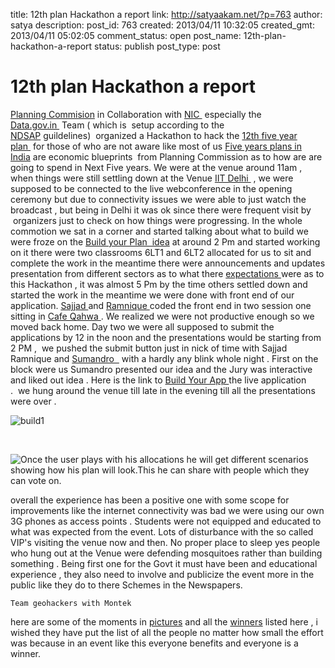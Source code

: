 title: 12th plan Hackathon a report
link: http://satyaakam.net/?p=763
author: satya
description: 
post_id: 763
created: 2013/04/11 10:32:05
created_gmt: 2013/04/11 05:02:05
comment_status: open
post_name: 12th-plan-hackathon-a-report
status: publish
post_type: post

# 12th plan Hackathon a report

[Planning Commision](http://planningcommission.nic.in/) in Collaboration with [NIC ](http://www.nic.in/) especially the [Data.gov.in ](https://www.data.gov.in/) Team ( which is  setup according to the [NDSAP](http://data.gov.in/sites/default/files/NDSAP_Implementation_Guidelines-2.0.pdf) guildelines)  organized a Hackathon to hack the [12th five year plan ](http://12thplan.gov.in/) for those of who are not aware like most of us [Five years plans in India](http://en.wikipedia.org/wiki/Five-Year_plans_of_India) are economic blueprints  from Planning Commission as to how are are going to spend in Next Five years. We were at the venue around 11am , when things were still settling down at the Venue [IIT Delhi ](http://www.iitd.ac.in/) , we were supposed to be connected to the live webconference in the opening ceremony but due to connectivity issues we were able to just watch the broadcast , but being in Delhi it was ok since there were frequent visit by  organizers just to check on how things were progressing. In the whole commotion we sat in a corner and started talking about what to build we were froze on the [Build your Plan  idea](https://github.com/geohacker/12th-plan/blob/master/geohackers_presentation.pdf) at around 2 Pm and started working on it there were two classrooms 6LT1 and 6LT2 allocated for us to sit and complete the work in the meantime there were announcements and updates presentation from different sectors as to what there [expectations ](http://planningcommission.nic.in/hackathon/index.php)were as to this Hackathon , it was almost 5 Pm by the time others settled down and started the work in the meantime we were done with front end of our application. [Sajjad ](https://twitter.com/geohacker)and [Ramnique ](https://twitter.com/RamniqueSingh)coded the front end in two session one sitting in [Cafe Qahwa ](http://www.cafeqahwa.in/). We realized we were not productive enough so we moved back home. Day two we were all supposed to submit the applications by 12 in the noon and the presentations would be starting from 2 PM ,  we pushed the submit button just in nick of time with Sajjad Ramnique and [Sumandro  ](https://twitter.com/ajantriks) with a hardly any blink whole night . First on the block were us Sumandro presented our idea and the Jury was interactive and liked out idea . Here is the link to [Build Your App ](http://geohacker.github.io/12th-plan)the live application .  we hung around the venue till late in the evening till all the presentations were over . 

![build1](/wp-content/uploads/2013/12/build1.png)

 

![Once the user plays with his allocations he will get different scenarios showing how his plan will look.This he can share with people which they can vote on.](/wp-content/uploads/2013/12/Build2.png)

overall the experience has been a positive one with some scope for improvements like the internet connectivity was bad we were using our own 3G phones as access points . Students were not equipped and educated to what was expected from the event. Lots of disturbance with the so called VIP's visiting the venue now and then. No proper place to sleep yes people who hung out at the Venue were defending mosquitoes rather than building something . Being first one for the Govt it must have been and educational experience , they also need to involve and publicize the event more in the public like they do to there Schemes in the Newspapers.  

    Team geohackers with Montek
here are some of the moments in [pictures](http://t.co/iC5o7pfhnW) and all the [winners](https://www.data.gov.in/hackathon/winners) listed here , i wished they have put the list of all the people no matter how small the effort was because in an event like this everyone benefits and everyone is a winner.
